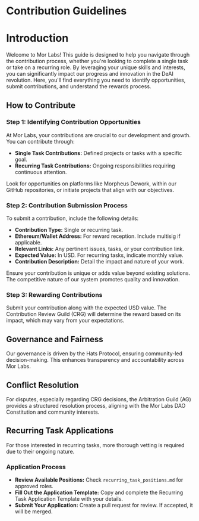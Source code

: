 # Contribution Guidelines

# Introduction

Welcome to Mor Labs! This guide is designed to help you navigate through the contribution process, whether you're looking to complete a single task or take on a recurring role. By leveraging your unique skills and interests, you can significantly impact our progress and innovation in the DeAI revolution. Here, you'll find everything you need to identify opportunities, submit contributions, and understand the rewards process.

## How to Contribute

### Step 1: Identifying Contribution Opportunities

At Mor Labs, your contributions are crucial to our development and growth. You can contribute through:

- **Single Task Contributions:** Defined projects or tasks with a specific goal.
- **Recurring Task Contributions:** Ongoing responsibilities requiring continuous attention.

Look for opportunities on platforms like Morpheus Dework, within our GitHub repositories, or initiate projects that align with our objectives.

### Step 2: Contribution Submission Process

To submit a contribution, include the following details:

- **Contribution Type:** Single or recurring task.
- **Ethereum/Wallet Address:** For reward reception. Include multisig if applicable.
- **Relevant Links:** Any pertinent issues, tasks, or your contribution link.
- **Expected Value:** In USD. For recurring tasks, indicate monthly value.
- **Contribution Description:** Detail the impact and nature of your work.

Ensure your contribution is unique or adds value beyond existing solutions. The competitive nature of our system promotes quality and innovation.

### Step 3: Rewarding Contributions

Submit your contribution along with the expected USD value. The Contribution Review Guild (CRG) will determine the reward based on its impact, which may vary from your expectations.

## Governance and Fairness

Our governance is driven by the Hats Protocol, ensuring community-led decision-making. This enhances transparency and accountability across Mor Labs.

## Conflict Resolution

For disputes, especially regarding CRG decisions, the Arbitration Guild (AG) provides a structured resolution process, aligning with the Mor Labs DAO Constitution and community interests.

## Recurring Task Applications

For those interested in recurring tasks, more thorough vetting is required due to their ongoing nature.

### Application Process

- **Review Available Positions:** Check `recurring_task_positions.md` for approved roles.
- **Fill Out the Application Template:** Copy and complete the Recurring Task Application Template with your details.
- **Submit Your Application:** Create a pull request for review. If accepted, it will be merged.

